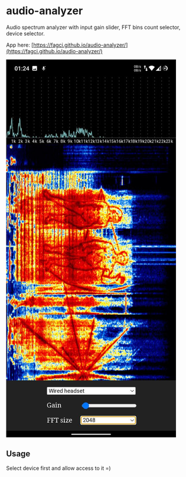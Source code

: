 # audio-analyzer

Audio spectrum analyzer with input gain slider, FFT bins count selector, device selector.

App here: [https://fagci.github.io/audio-analyzer/](https://fagci.github.io/audio-analyzer/)

![](photo_2023-01-09_01-26-57.jpg)

## Usage

Select device first and allow access to it =)
